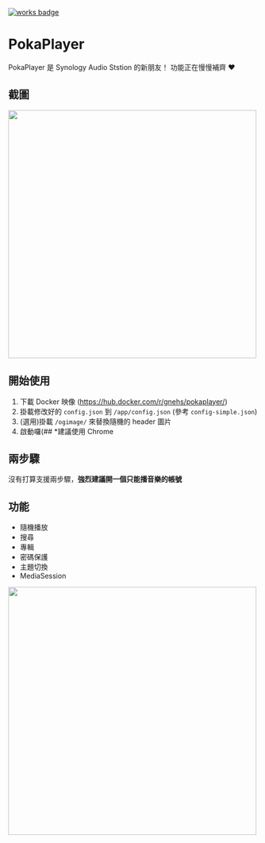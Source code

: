 [![works badge](https://cdn.rawgit.com/nikku/works-on-my-machine/v0.2.0/badge.svg)](https://github.com/nikku/works-on-my-machine)
# PokaPlayer
PokaPlayer 是 Synology Audio Ststion 的新朋友！
功能正在慢慢補齊 ❤️
## 截圖
<img src="https://i.imgur.com/HAC55i3.png" width="500px">

## 開始使用
1. 下載 Docker 映像 (https://hub.docker.com/r/gnehs/pokaplayer/)
2. 掛載修改好的 `config.json` 到 `/app/config.json` (參考 `config-simple.json`)
3. (選用)掛載 `/ogimage/` 來替換隨機的 header 圖片
4. 啟動囉(##
*建議使用 Chrome
## 兩步驟
沒有打算支援兩步驟，**強烈建議開一個只能播音樂的帳號**
## 功能
- 隨機播放
- 搜尋
- 專輯
- 密碼保護
- 主題切換
- MediaSession

<img src="https://i.imgur.com/x4cEjrx.png" width="500px">